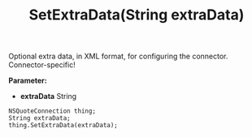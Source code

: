 ﻿---
uid: crmscript_ref_NSQuoteConnection_SetExtraData
title: SetExtraData(String extraData)
intellisense: NSQuoteConnection.SetExtraData
keywords: NSQuoteConnection, GetExtraData
so.topic: reference
---

Optional extra data, in XML format, for configuring the connector. Connector-specific!

**Parameter:** 
 - **extraData** String

```crmscript
NSQuoteConnection thing;
String extraData;
thing.SetExtraData(extraData);
```

